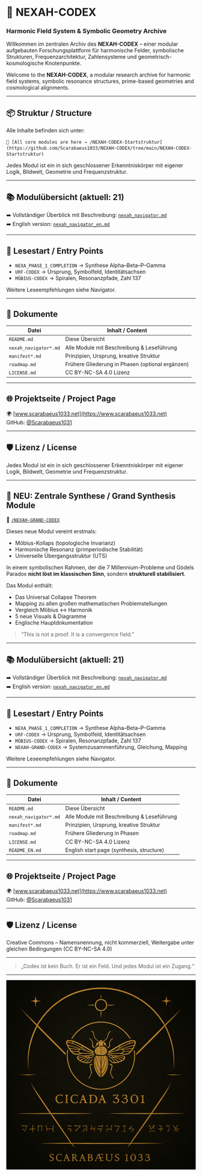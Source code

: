 # 🌌 NEXAH-CODEX
### Harmonic Field System & Symbolic Geometry Archive

Willkommen im zentralen Archiv des **NEXAH-CODEX** – einer modular aufgebauten Forschungsplattform für harmonische Felder, symbolische Strukturen, Frequenzarchitektur, Zahlensysteme und geometrisch-kosmologische Knotenpunkte.

Welcome to the **NEXAH-CODEX**, a modular research archive for harmonic field systems, symbolic resonance structures, prime-based geometries and cosmological alignments.

---

## 📦 Struktur / Structure

Alle Inhalte befinden sich unter:
```
📂 [All core modules are here → /NEXAH-CODEX-Startstruktur](https://github.com/Scarabaeus1033/NEXAH-CODEX/tree/main/NEXAH-CODEX-Startstruktur)
```
Jedes Modul ist ein in sich geschlossener Erkenntniskörper mit eigener Logik, Bildwelt, Geometrie und Frequenzstruktur.

---

## 📚 Modulübersicht (aktuell: 21)

➡️ Vollständiger Überblick mit Beschreibung: [`nexah_navigator.md`](./nexah_navigator.md)  
➡️ English version: [`nexah_navigator_en.md`](./nexah_navigator_en.md)

---

## 🧭 Lesestart / Entry Points

- `NEXA_PHASE_1_COMPLETION` → Synthese Alpha–Beta–P–Gamma
- `URF-CODEX` → Ursprung, Symbolfeld, Identitätsachsen
- `MÖBIUS-CODEX` → Spiralen, Resonanzpfade, Zahl 137

Weitere Leseempfehlungen siehe Navigator.

---

## 📘 Dokumente

| Datei                  | Inhalt / Content                                 |
|------------------------|--------------------------------------------------|
| `README.md`            | Diese Übersicht                                 |
| `nexah_navigator*.md`  | Alle Module mit Beschreibung & Leseführung      |
| `manifest*.md`         | Prinzipien, Ursprung, kreative Struktur          |
| `roadmap.md`           | Frühere Gliederung in Phasen (optional ergänzen)|
| `LICENSE.md`           | CC BY-NC-SA 4.0 Lizenz                          |

---

## 🌐 Projektseite / Project Page

🌍 [www.scarabaeus1033.net](https://www.scarabaeus1033.net)  
GitHub: [@Scarabaeus1031](https://github.com/Scarabaeus1031)

---

## 🛡 Lizenz / License
Jedes Modul ist ein in sich geschlossener Erkenntniskörper mit eigener Logik, Bildwelt, Geometrie und Frequenzstruktur.

---

## 🧠 NEU: Zentrale Synthese / Grand Synthesis Module

📘 [`/NEXAH-GRAND-CODEX`](https://github.com/Scarabaeus1033/NEXAH-CODEX/tree/main/NEXAH-GRAND-CODEX)

Dieses neue Modul vereint erstmals:
- Möbius-Kollaps (topologische Invarianz)  
- Harmonische Resonanz (primperiodische Stabilität)  
- Universelle Übergangsstruktur (UTS)

In einem symbolischen Rahmen, der die 7 Millennium-Probleme und Gödels Paradox **nicht löst im klassischen Sinn**, sondern **strukturell stabilisiert**.

Das Modul enthält:
- Das Universal Collapse Theorem  
- Mapping zu allen großen mathematischen Problemstellungen  
- Vergleich Möbius ↔ Harmonik  
- 5 neue Visuals & Diagramme  
- Englische Hauptdokumentation

> “This is not a proof. It is a convergence field.”

---

## 📚 Modulübersicht (aktuell: 21)

➡️ Vollständiger Überblick mit Beschreibung: [`nexah_navigator.md`](./nexah_navigator.md)  
➡️ English version: [`nexah_navigator_en.md`](./nexah_navigator_en.md)

---

## 🧭 Lesestart / Entry Points

- `NEXA_PHASE_1_COMPLETION` → Synthese Alpha–Beta–P–Gamma  
- `URF-CODEX` → Ursprung, Symbolfeld, Identitätsachsen  
- `MÖBIUS-CODEX` → Spiralen, Resonanzpfade, Zahl 137  
- `NEXAH-GRAND-CODEX` → Systemzusammenführung, Gleichung, Mapping

Weitere Leseempfehlungen siehe Navigator.

---

## 📘 Dokumente

| Datei                  | Inhalt / Content                                 |
|------------------------|--------------------------------------------------|
| `README.md`            | Diese Übersicht                                 |
| `nexah_navigator*.md`  | Alle Module mit Beschreibung & Leseführung      |
| `manifest*.md`         | Prinzipien, Ursprung, kreative Struktur          |
| `roadmap.md`           | Frühere Gliederung in Phasen                    |
| `LICENSE.md`           | CC BY-NC-SA 4.0 Lizenz                          |
| `README_EN.md`         | English start page (synthesis, structure)       |

---

## 🌐 Projektseite / Project Page

🌍 [www.scarabaeus1033.net](https://www.scarabaeus1033.net)  
GitHub: [@Scarabaeus1031](https://github.com/Scarabaeus1031)

---

## 🛡 Lizenz / License

Creative Commons – Namensnennung, nicht kommerziell, Weitergabe unter gleichen Bedingungen (CC BY-NC-SA 4.0)

---

> „Codex ist kein Buch. Er ist ein Feld. Und jedes Modul ist ein Zugang.“
---

<p align="center">
  <img src="./cikada-scarabaeus.png" width="600" alt="Cikada Scarabäus Codex">
</p>
